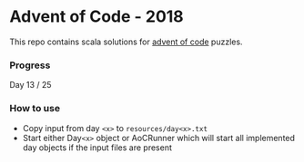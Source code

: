 Advent of Code - 2018
=====================

This repo contains scala solutions for [advent of code](https://adventofcode.com/2018) puzzles.

### Progress
Day 13 / 25

### How to use
* Copy input from day `<x>` to `resources/day<x>.txt`
* Start either Day`<x>` object or AoCRunner which will start all implemented day objects if the input files are present

